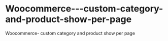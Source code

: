 # Woocommerce---custom-category-and-product-show-per-page
Woocommerce- custom category and product show per page
